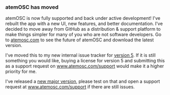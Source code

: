 ### atemOSC has moved

atemOSC is now fully supported and back under active development! I've rebuilt the app with a new UI, new features, and better documentation. I've decided to move away from GitHub as a distribution & support platform to make things simpler for many of you who are not software developers. Go to [atemosc.com](https://atemosc.com) to see the future of atemOSC and download the latest version.



I've moved this to my new internal issue tracker for [version 5](https://github.com/SteffeyDev/atemOSC/releases/tag/v5.0.0). If it is still something you would like, buying a license for version 5 and submitting this as a support request on www.atemosc.com/support would make it a higher priority for me.

I've released a [new major version](https://github.com/SteffeyDev/atemOSC/releases/tag/v5.0.0), please test on that and open a support request at www.atemosc.com/support if there are still issues.